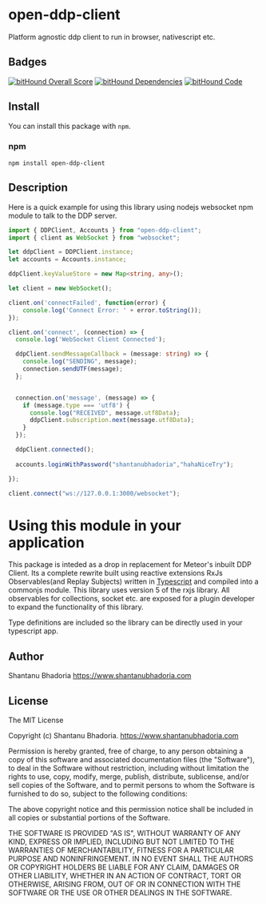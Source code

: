 # open-ddp-client

Platform agnostic ddp client to run in browser, nativescript etc.

## Badges
[![bitHound Overall Score](https://www.bithound.io/github/shantanubhadoria/open-ddp-client/badges/score.svg)](https://www.bithound.io/github/shantanubhadoria/open-ddp-client)
[![bitHound Dependencies](https://www.bithound.io/github/shantanubhadoria/open-ddp-client/badges/dependencies.svg)](https://www.bithound.io/github/shantanubhadoria/open-ddp-client/master/dependencies/npm)
[![bitHound Code](https://www.bithound.io/github/shantanubhadoria/open-ddp-client/badges/code.svg)](https://www.bithound.io/github/shantanubhadoria/open-ddp-client)

## Install

You can install this package with `npm`.

### npm

```shell
npm install open-ddp-client
```

## Description

Here is a quick example for using this library using nodejs websocket npm module to talk to the DDP server.

```ts
import { DDPClient, Accounts } from "open-ddp-client";
import { client as WebSocket } from "websocket";

let ddpClient = DDPClient.instance;
let accounts = Accounts.instance;

ddpClient.keyValueStore = new Map<string, any>();

let client = new WebSocket();

client.on('connectFailed', function(error) {
    console.log('Connect Error: ' + error.toString());
});

client.on('connect', (connection) => {
  console.log('WebSocket Client Connected');

  ddpClient.sendMessageCallback = (message: string) => {
    console.log("SENDING", message);
    connection.sendUTF(message);
  };


  connection.on('message', (message) => {
    if (message.type === 'utf8') {
      console.log("RECEIVED", message.utf8Data);
      ddpClient.subscription.next(message.utf8Data);
    }
  });

  ddpClient.connected();  
  
  accounts.loginWithPassword("shantanubhadoria","hahaNiceTry");

});

client.connect("ws://127.0.0.1:3000/websocket");
```

# Using this module in your application

This package is inteded as a drop in replacement for Meteor's inbuilt DDP Client. Its a complete rewrite built using
reactive extensions RxJs Observables(and Replay Subjects) written in 
[Typescript](https://www.typescriptlang.org/docs/handbook/module-resolution.html) and compiled into a commonjs module. 
This library uses version 5 of the rxjs library. All observables for collections, socket etc. are exposed for a plugin 
developer to expand the functionality of this library.

Type definitions are included so the library can be directly used in your typescript app.

## Author

Shantanu Bhadoria https://www.shantanubhadoria.com

## License
The MIT License

Copyright (c) Shantanu Bhadoria. https://www.shantanubhadoria.com

Permission is hereby granted, free of charge, to any person obtaining a copy
of this software and associated documentation files (the "Software"), to deal
in the Software without restriction, including without limitation the rights
to use, copy, modify, merge, publish, distribute, sublicense, and/or sell
copies of the Software, and to permit persons to whom the Software is
furnished to do so, subject to the following conditions:

The above copyright notice and this permission notice shall be included in
all copies or substantial portions of the Software.

THE SOFTWARE IS PROVIDED "AS IS", WITHOUT WARRANTY OF ANY KIND, EXPRESS OR
IMPLIED, INCLUDING BUT NOT LIMITED TO THE WARRANTIES OF MERCHANTABILITY,
FITNESS FOR A PARTICULAR PURPOSE AND NONINFRINGEMENT. IN NO EVENT SHALL THE
AUTHORS OR COPYRIGHT HOLDERS BE LIABLE FOR ANY CLAIM, DAMAGES OR OTHER
LIABILITY, WHETHER IN AN ACTION OF CONTRACT, TORT OR OTHERWISE, ARISING FROM,
OUT OF OR IN CONNECTION WITH THE SOFTWARE OR THE USE OR OTHER DEALINGS IN
THE SOFTWARE.